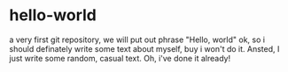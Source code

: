 # hello-world
a very first git repository, we will put out phrase "Hello, world"
ok, so i should definately write some text about myself, buy i won't do it. Ansted, I just write some random, casual text. Oh, i've done it already!
